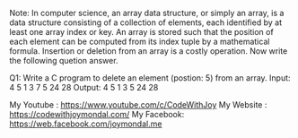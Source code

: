 Note: In computer science, an array data structure, or simply an array, is a data structure
consisting of a collection of elements, each identified by at least one array index or key. An
array is stored such that the position of each element can be computed from its index tuple
by a mathematical formula. Insertion or deletion from an array is a costly operation. Now
write the following quetion answer.

Q1: Write a C program to delete an element (postion: 5) from an array.
Input: 4 5 1 3 7 5 24 28
Output: 4 5 1 3 5 24 28


My Youtube : https://www.youtube.com/c/CodeWithJoy
My Website : https://codewithjoymondal.com/
My Facebook: https://web.facebook.com/joymondal.me

